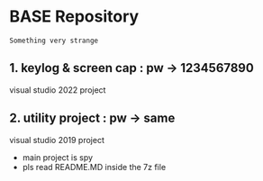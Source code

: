 # BASE Repository
```
Something very strange
```
## 1. keylog & screen cap : pw -> 1234567890
visual studio 2022 project

## 2. utility project : pw -> same
visual studio 2019 project
* main project is spy
* pls read README.MD inside the 7z file